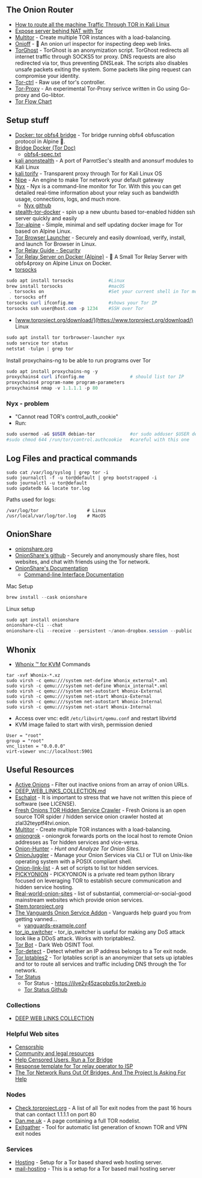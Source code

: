 ## The Onion Router

- [How to route all the machine Traffic Through TOR in Kali Linux ](https://ourcodeworld.com/articles/read/953/how-to-route-all-the-machine-traffic-through-tor-in-kali-linux)
- [Expose server behind NAT with Tor](https://golb.hplar.ch/2019/01/expose-server-tor.html)
- [Multitor](https://github.com/trimstray/multitor) - Create multiple TOR instances with a load-balancing.
- [Onioff](https://github.com/k4m4/onioff) - 🌰 An onion url inspector for inspecting deep web links.
- [TorGhost](https://github.com/SusmithKrishnan/torghost) - TorGhost is an anonymization script. TorGhost redirects all internet traffic through SOCKS5 tor proxy. DNS requests are also redirected via tor, thus preventing DNSLeak. The scripts also disables unsafe packets exiting the system. Some packets like ping request can compromise your identity.
- [Tor-ctrl](https://github.com/nyxnor/tor-ctrl) - Raw use of tor's controller.
- [Tor-Proxy](https://github.com/Narasimha1997/tor-proxy) - An experimental Tor-Proxy serivce written in Go using Go-proxy and Go-libtor.
- [Tor Flow Chart](https://torflow.uncharted.software)

## Setup stuff
- [Docker: tor obfs4 bridge](https://github.com/fphammerle/docker-tor-obfs4-bridge) - Tor bridge running obfs4 obfuscation protocol in Alpine 🐳.
- [Bridge Docker (Tor Doc)](https://community.torproject.org/relay/setup/bridge/docker/)
  - [obfs4-spec.txt](https://github.com/Yawning/obfs4/blob/master/doc/obfs4-spec.txt)
- [kali anonstealth](https://github.com/Und3rf10w/kali-anonsurf) - A port of ParrotSec's stealth and anonsurf modules to Kali Linux 
- [kali torify](https://github.com/BrainfuckSec/kalitorify) - Transparent proxy through Tor for Kali Linux OS 
- [Nipe](https://github.com/htrgouvea/nipe) - An engine to make Tor network your default gateway 
- [Nyx](https://nyx.torproject.org/) - Nyx is a command-line monitor for Tor. With this you can get detailed real-time information about your relay such as bandwidth usage, connections, logs, and much more.
  - [Nyx github](https://github.com/torproject/nyx)
- [stealth-tor-docker](https://github.com/jamesacampbell/stealth-tor-docker) - spin up a new ubuntu based tor-enabled hidden ssh server quickly and easily 
- [Tor-alpine](https://github.com/klemmchr/tor-alpine) - Simple, minimal and self updating docker image for Tor based on Alpine Linux.
- [Tor Browser Launcher](https://github.com/micahflee/torbrowser-launcher) - Securely and easily download, verify, install, and launch Tor Browser in Linux.
- [Tor Relay Guide - Security](https://gitlab.torproject.org/legacy/trac/-/wikis/TorRelayGuide/Security)
- [Tor Relay Server on Docker (Alpine)](https://github.com/chriswayg/tor-alpine) - 🐳 A Small Tor Relay Server with obfs4proxy on Alpine Linux on Docker.
- [torsocks](https://gitweb.torproject.org/torsocks.git/)
````powershell
sudo apt install torsocks             #Linux
brew install torsocks                 #macOS
 . torsocks on                        #Set your current shell in Tor mode
 . torsocks off
torsocks curl ifconfig.me             #shows your Tor IP
torsocks ssh user@host.com -p 1234    #SSH over Tor

````
- [www.torproject.org/download/](https://www.torproject.org/download/)
<br>Linux
````powershell
sudo apt install tor torbrowser-launcher nyx
sudo service tor status
netstat -tulpn | grep tor
````
 Install proxychains-ng to be able to run programs over Tor
````powershell
sudo apt install proxychains-ng -y
proxychains4 curl ifconfig.me                 # should list tor IP
proxychains4 program-name program-parameters
proxychains4 nmap -v 1.1.1.1 -p 80
````

### Nyx - problem
- "Cannot read TOR's control_auth_cookie"
- Run:
````powershell
sudo usermod -aG $USER debian-tor             #or sudo adduser $USER debian-tor
#sudo chmod 644 /run/tor/control.authcookie   #careful with this one
````

## Log Files and practical commands
````
sudo cat /var/log/syslog | grep tor -i
sudo journalctl -f -u tor@default | grep bootstrapped -i
sudo journalctl -u tor@default
sudo updatedb && locate tor.log
````
Paths used for logs:
````
/var/log/tor                  # Linux
/usr/local/var/log/tor.log    # MacOS
````

## OnionShare
- [onionshare.org](https://onionshare.org)
- [OnionShare's github](https://github.com/micahflee/onionshare) - Securely and anonymously share files, host websites, and chat with friends using the Tor network.
- [OnionShare's Documentation](https://docs.onionshare.org)
  - [Command-line Interface Documentation](https://docs.onionshare.org/2.3.1/en/advanced.html#command-line-interface)

Mac Setup
````powershell
brew install --cask onionshare
````
Linux setup
````powershell
sudo apt install onionshare
onionshare-cli --chat                                                        # start a chat server
onionshare-cli --receive --persistent ~/anon-dropbox.session --public        # start a persistent anonymous dropbox
````

## Whonix
- [Whonix ™ for KVM](https://www.whonix.org/wiki/KVM)
Commands
````
tar -xvf Whonix-*.xz
sudo virsh -c qemu:///system net-define Whonix_external*.xml
sudo virsh -c qemu:///system net-define Whonix_internal*.xml
sudo virsh -c qemu:///system net-autostart Whonix-External
sudo virsh -c qemu:///system net-start Whonix-External
sudo virsh -c qemu:///system net-autostart Whonix-Internal
sudo virsh -c qemu:///system net-start Whonix-Internal
````
- Access over vnc: edit `/etc/libvirt/qemu.conf` and restart libvirtd
- KVM image failed to start with virsh, permission denied
````
User = "root"
group = "root"
vnc_listen = "0.0.0.0"
virt-viewer vnc://localhost:5901
````

## Useful Resources
- [Active Onions](https://github.com/k4m4/active-onions) - Filter out inactive onions from an array of onion URLs.
- [DEEP_WEB_LINKS_COLLECTION.md](https://gist.github.com/vyach-vasiliev/045af4c70cf2ed35c6091b4705093017)
- [Eschalot](https://github.com/ReclaimYourPrivacy/eschalot) - It is important to stress that we have not written this piece of software (see LICENSE).
- [Fresh Onions TOR Hidden Service Crawler](https://github.com/dirtyfilthy/freshonions-torscraper) - Fresh Onions is an open source TOR spider / hidden service onion crawler hosted at zlal32teyptf4tvi.onion.
- [Multitor](https://github.com/trimstray/multitor) -  Create multiple TOR instances with a load-balancing.
- [oniongrok](https://github.com/cmars/oniongrok) - oniongrok forwards ports on the local host to remote Onion addresses as Tor hidden services and vice-versa.
- [Onion-Hunter](https://github.com/cribdragg3r/Onion-Hunter) - _Hunt and Analyze Tor Onion Sites._
- [OnionJuggler](https://github.com/nyxnor/onionjuggler) - Manage your Onion Services via CLI or TUI on Unix-like operating system with a POSIX compliant shell.
- [Onion-link-list](https://github.com/DanWin/onion-link-list) - A set of scripts to list tor hidden services.
- [PICKYONION](https://github.com/maliciousgroup/PICKYONION) - PICKYONION is a private red team python library focused on leveraging TOR to establish secure communication and hidden service hosting.
- [Real-world-onion-sites](https://github.com/alecmuffett/real-world-onion-sites) - list of substantial, commercial-or-social-good mainstream websites which provide onion services. 
- [Stem.torproject.org](https://stem.torproject.org)
- [The Vanguards Onion Service Addon](https://github.com/mikeperry-tor/vanguards) - Vanguards help guard you from getting vanned...
  - [vanguards-example.conf](https://github.com/mikeperry-tor/vanguards/blob/master/vanguards-example.conf)
- [tor_ip_switcher](https://github.com/ruped24/tor_ip_switcher) - tor_ip_switcher is useful for making any DoS attack look like a DDoS attack. Works with toriptables2.
- [Tor Bot](https://github.com/DedSecInside/TorBoT) - Dark Web OSINT Tool.
- [Tor-detect](https://github.com/k4m4/tor-detect) - Detect whether an IP address belongs to a Tor exit node.
- [Tor Iptables2](https://github.com/ruped24/toriptables2) - Tor Iptables script is an anonymizer that sets up iptables and tor to route all services and traffic including DNS through the Tor network.
- [Tor Status](https://torstatus.rueckgr.at)
  - Tor Status - https://jlve2y45zacpbz6s.tor2web.io
  - [Tor Status Github](https://github.com/paulchen/torstatus)

### Collections
- [DEEP WEB LINKS COLLECTION](https://gist.github.com/vyach-vasiliev/045af4c70cf2ed35c6091b4705093017)

### Helpful Web sites
- [Censorship](https://support.torproject.org/censorship/)
- [Community and legal resources](https://community.torproject.org/relay/community-resources/)
- [ Help Censored Users, Run a Tor Bridge ](https://blog.torproject.org/run-a-bridge-campaign/)
- [Response template for Tor relay operator to ISP](https://community.torproject.org/relay/community-resources/eff-tor-legal-faq/tor-dmca-response/)
- [The Tor Network Runs Out Of Bridges, And The Project Is Asking For Help](https://www.eyerys.com/articles/news/tor-runs-out-of-bridges-ask-for-help)

### Nodes
- [Check.torproject.org](https://check.torproject.org/cgi-bin/TorBulkExitList.py?ip=1.1.1.1) - A list of all Tor exit nodes from the past 16 hours that can contact 1.1.1.1 on port 80
- [Dan.me.uk](https://www.dan.me.uk/torlist/) - A page containing a full TOR nodelist.
- [Exitgather](https://github.com/uforia/exitgather) - Tool for automatic list generation of known TOR and VPN exit nodes 

### Services
- [Hosting](https://github.com/DanWin/hosting) - Setup for a Tor based shared web hosting server.
- [mail-hosting](https://github.com/DanWin/mail-hosting) - This is a setup for a Tor based mail hosting server 
